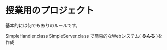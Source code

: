 # 授業用のプロジェクト

基本的には何でもありのルールです。

SimpleHandler.class
SimpleServer.class
で簡易的なWebシステム( ~~**うんち**~~ )を作成